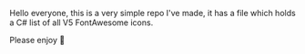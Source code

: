 Hello everyone, this is a very simple repo I've made, it has a file which holds a C# list of all V5 FontAwesome icons. 

Please enjoy 🚀
